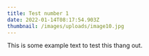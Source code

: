 ```yaml
---
title: Test number 1
date: 2022-01-14T08:17:54.903Z
thumbnail: /images/uploads/image10.jpg
---
```

This is some example text to test this thang out.